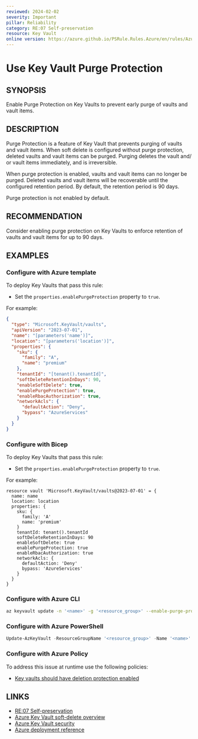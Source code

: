 ```yaml
---
reviewed: 2024-02-02
severity: Important
pillar: Reliability
category: RE:07 Self-preservation
resource: Key Vault
online version: https://azure.github.io/PSRule.Rules.Azure/en/rules/Azure.KeyVault.PurgeProtect/
---
```


# Use Key Vault Purge Protection

## SYNOPSIS

Enable Purge Protection on Key Vaults to prevent early purge of vaults and vault items.

## DESCRIPTION

Purge Protection is a feature of Key Vault that prevents purging of vaults and vault items.
When soft delete is configured without purge protection, deleted vaults and vault items can be purged.
Purging deletes the vault and/ or vault items immediately, and is irreversible.

When purge protection is enabled, vaults and vault items can no longer be purged.
Deleted vaults and vault items will be recoverable until the configured retention period.
By default, the retention period is 90 days.

Purge protection is not enabled by default.

## RECOMMENDATION

Consider enabling purge protection on Key Vaults to enforce retention of vaults and vault items for up to 90 days.

## EXAMPLES

### Configure with Azure template

To deploy Key Vaults that pass this rule:

- Set the `properties.enablePurgeProtection` property to `true`.

For example:

```json
{
  "type": "Microsoft.KeyVault/vaults",
  "apiVersion": "2023-07-01",
  "name": "[parameters('name')]",
  "location": "[parameters('location')]",
  "properties": {
    "sku": {
      "family": "A",
      "name": "premium"
    },
    "tenantId": "[tenant().tenantId]",
    "softDeleteRetentionInDays": 90,
    "enableSoftDelete": true,
    "enablePurgeProtection": true,
    "enableRbacAuthorization": true,
    "networkAcls": {
      "defaultAction": "Deny",
      "bypass": "AzureServices"
    }
  }
}
```

### Configure with Bicep

To deploy Key Vaults that pass this rule:

- Set the `properties.enablePurgeProtection` property to `true`.

For example:

```bicep
resource vault 'Microsoft.KeyVault/vaults@2023-07-01' = {
  name: name
  location: location
  properties: {
    sku: {
      family: 'A'
      name: 'premium'
    }
    tenantId: tenant().tenantId
    softDeleteRetentionInDays: 90
    enableSoftDelete: true
    enablePurgeProtection: true
    enableRbacAuthorization: true
    networkAcls: {
      defaultAction: 'Deny'
      bypass: 'AzureServices'
    }
  }
}
```

### Configure with Azure CLI

```bash
az keyvault update -n '<name>' -g '<resource_group>' --enable-purge-protection
```

### Configure with Azure PowerShell

```powershell
Update-AzKeyVault -ResourceGroupName '<resource_group>' -Name '<name>' -EnablePurgeProtection
```

### Configure with Azure Policy

To address this issue at runtime use the following policies:

- [Key vaults should have deletion protection enabled](https://github.com/Azure/azure-policy/blob/master/built-in-policies/policyDefinitions/Key%20Vault/KeyVault_Recoverable_Audit.json)

## LINKS

- [RE:07 Self-preservation](https://learn.microsoft.com/azure/well-architected/reliability/self-preservation)
- [Azure Key Vault soft-delete overview](https://learn.microsoft.com/azure/key-vault/general/soft-delete-overview)
- [Azure Key Vault security](https://learn.microsoft.com/azure/key-vault/general/security-features)
- [Azure deployment reference](https://learn.microsoft.com/azure/templates/microsoft.keyvault/vaults)
